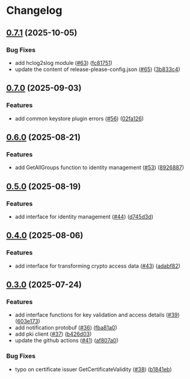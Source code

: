 # Changelog

## [0.7.1](https://github.com/openkcm/plugin-sdk/compare/v0.7.0...v0.7.1) (2025-10-05)


### Bug Fixes

* add hclog2slog module ([#63](https://github.com/openkcm/plugin-sdk/issues/63)) ([fc81751](https://github.com/openkcm/plugin-sdk/commit/fc817515b0c61ffbd8aedc4ba73503d7ff5b7c98))
* update the content of release-please-config.json ([#65](https://github.com/openkcm/plugin-sdk/issues/65)) ([3b833c4](https://github.com/openkcm/plugin-sdk/commit/3b833c456a89a2f928b2730a31b5936d6039ea78))

## [0.7.0](https://github.com/openkcm/plugin-sdk/compare/v0.6.0...v0.7.0) (2025-09-03)


### Features

* add common keystore plugin errors ([#56](https://github.com/openkcm/plugin-sdk/issues/56)) ([02fa126](https://github.com/openkcm/plugin-sdk/commit/02fa126e61b05360c3d46b6d7a71664d20c73668))

## [0.6.0](https://github.com/openkcm/plugin-sdk/compare/v0.5.0...v0.6.0) (2025-08-21)


### Features

* add GetAllGroups function to identity management ([#53](https://github.com/openkcm/plugin-sdk/issues/53)) ([8926887](https://github.com/openkcm/plugin-sdk/commit/8926887fa0604118f4524dc69e3cb3cd0f0ea982))

## [0.5.0](https://github.com/openkcm/plugin-sdk/compare/v0.4.0...v0.5.0) (2025-08-19)


### Features

* add interface for identity management ([#44](https://github.com/openkcm/plugin-sdk/issues/44)) ([d745d3d](https://github.com/openkcm/plugin-sdk/commit/d745d3dcc177a31443ebf1821af2036131dceefd))

## [0.4.0](https://github.com/openkcm/plugin-sdk/compare/v0.3.0...v0.4.0) (2025-08-06)


### Features

* add interface for transforming crypto access data ([#43](https://github.com/openkcm/plugin-sdk/issues/43)) ([adabf82](https://github.com/openkcm/plugin-sdk/commit/adabf824a9db12818f413589fb5d5c301738d25d))

## [0.3.0](https://github.com/openkcm/plugin-sdk/compare/v0.2.0...v0.3.0) (2025-07-24)


### Features

* add interface functions for key validation and access details ([#39](https://github.com/openkcm/plugin-sdk/issues/39)) ([603e173](https://github.com/openkcm/plugin-sdk/commit/603e1734e7577b2f0370ebe37dd696f8746ffdad))
* add notification protobuf ([#36](https://github.com/openkcm/plugin-sdk/issues/36)) ([fba81a0](https://github.com/openkcm/plugin-sdk/commit/fba81a0ee92d8bd854b6aae9713328e334170a89))
* add pki client ([#37](https://github.com/openkcm/plugin-sdk/issues/37)) ([b426d03](https://github.com/openkcm/plugin-sdk/commit/b426d03b1860935b60f7312c8d73bf0570fdb141))
* update the github actions ([#41](https://github.com/openkcm/plugin-sdk/issues/41)) ([af807a0](https://github.com/openkcm/plugin-sdk/commit/af807a073cc74f3c0846e25dc3ede1526c329b01))


### Bug Fixes

* typo on certificate issuer GetCertificateValidity ([#38](https://github.com/openkcm/plugin-sdk/issues/38)) ([b1841eb](https://github.com/openkcm/plugin-sdk/commit/b1841ebf9baa191702b4f05a8d588a78a6976383))
